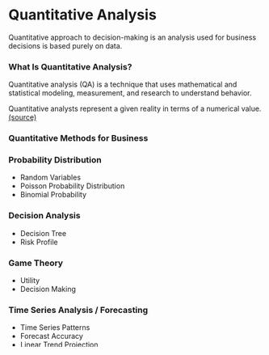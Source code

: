 # Quantitative Analysis

Quantitative approach to decision-making is an analysis used for business decisions is based purely on data.

### What Is Quantitative Analysis?
Quantitative analysis (QA) is a technique that uses mathematical and statistical modeling, measurement, and research to understand behavior. 

Quantitative analysts represent a given reality in terms of a numerical value.
[(source)](https://www.investopedia.com/terms/q/quantitativeanalysis.asp#:~:text=Quantitative%20analysis%20(QA)%20is%20a,terms%20of%20a%20numerical%20value.)
### Quantitative Methods for Business

### Probability Distribution
- Random Variables
- Poisson Probability Distribution
- Binomial Probability

### Decision Analysis
- Decision Tree
- Risk Profile

### Game Theory
- Utility
- Decision Making

### Time Series Analysis / Forecasting
- Time Series Patterns
- Forecast Accuracy
- Linear Trend Projection

### Linear Programming
- Simple Maximization Problem
- Simple Minimization Problem
- Graphical Solution
- Extreme Points and the Optimal Solution

### Project Scheduling (PERT/CPM)
- Expected Activity Times
- Scheduling
- Time-Cost Trade-Offs

### Inventory Models
- Economic Order Quantity (EOQ) Model
- Economic Production Lot Size Model
- Inventory Model with Planned Shortages
- Quantity Discounts for the EOQ Model
- Single Period Inventory Model with Probabilistic Demand
- Order-Quantity, Reoder Point Model with Probabilistic Demand
- Period Review Model with Probabilistic Demand

### Waiting Line Models
- Single-Server
- Multiple-Server
- Economic Analysis
- Other Waiting Line Models

### Simulation
- Risk Analysis
- Inventory Simulation
- Waiting Line Simulation
- Other Simulation Issue 

### Markov Process
- Market Share Analysis
- Accounts Receivable Analysis